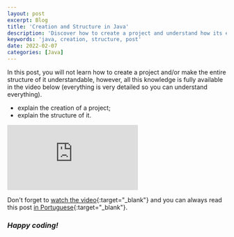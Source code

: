 ```yaml
---
layout: post
excerpt: Blog
title: 'Creation and Structure in Java'
description: 'Discover how to create a project and understand how its entire structure works in the Java programming language. Get answers to your questions with the theory and examples presented.'
keywords: 'java, creation, structure, post'
date: 2022-02-07
categories: [Java]
---
```


In this post, you will not learn how to create a project and/or make the entire structure of it understandable, however, all this knowledge is fully available in the video below (everything is very detailed so you can understand everything).

- explain the creation of a project;
- explain the structure of it.

<div class="video-container">
  <iframe src="https://www.youtube.com/embed/PEuAaqPyu2g" frameborder="0" allowfullscreen></iframe>
</div>

Don't forget to [watch the video](https://youtu.be/PEuAaqPyu2g){:target="\_blank"} and you can always read this post [in Portuguese](https://caffeinealgorithm.com/blog/20220207/criacao-e-estrutura-em-java/){:target="\_blank"}.

### _Happy coding!_

